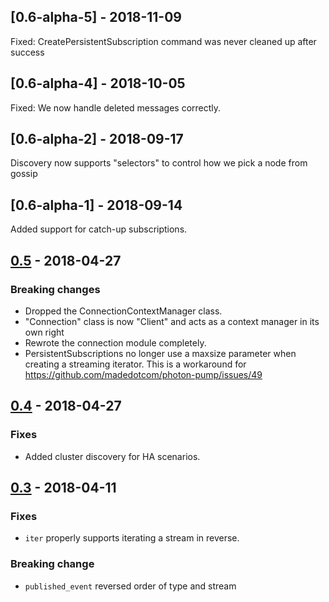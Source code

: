## [0.6-alpha-5] - 2018-11-09
Fixed: CreatePersistentSubscription command was never cleaned up after success

## [0.6-alpha-4] - 2018-10-05
Fixed: We now handle deleted messages correctly.

## [0.6-alpha-2] - 2018-09-17
Discovery now supports "selectors" to control how we pick a node from gossip

## [0.6-alpha-1] - 2018-09-14
Added support for catch-up subscriptions.

## [0.5] - 2018-04-27
### Breaking changes
 - Dropped the ConnectionContextManager class.
 - "Connection" class is now "Client" and acts as a context manager in its own right
 - Rewrote the connection module completely.
 - PersistentSubscriptions no longer use a maxsize parameter when creating a streaming iterator. This is a workaround for https://github.com/madedotcom/photon-pump/issues/49

## [0.4] - 2018-04-27
### Fixes
- Added cluster discovery for HA scenarios.

## [0.3] - 2018-04-11
### Fixes
- `iter` properly supports iterating a stream in reverse. 
### Breaking change
- `published_event` reversed order of type and stream


[0.6.0-alpha-5]: https://github.com/madecom/photon-pump/compare/v0.6.0-alpha-4...v0.6.0-alpha-5
[0.6.0-alpha-4]: https://github.com/madecom/photon-pump/compare/v0.6.0-alpha-2...v0.6.0-alpha-4
[0.6.0-alpha-2]: https://github.com/madecom/photon-pump/compare/v0.6.0-alpha-1...v0.6.0-alpha-2
[0.6.0-alpha-2]: https://github.com/madecom/photon-pump/compare/v0.6.0-alpha-1...v0.6.0-alpha-2
[0.6.0-alpha-1]: https://github.com/madecom/photon-pump/compare/v0.5.0...v0.6.0-alpha-1
[0.5]: https://github.com/madecom/photon-pump/compare/v0.4.0...v0.5.0
[0.4]: https://github.com/madecom/photon-pump/compare/v0.3.0...v0.4.0
[0.3]: https://github.com/madecom/photon-pump/compare/v0.2.5...v0.3
[0.2.5]: https://github.com/madecom/photon-pump/compare/v0.2.4...v0.2.5
